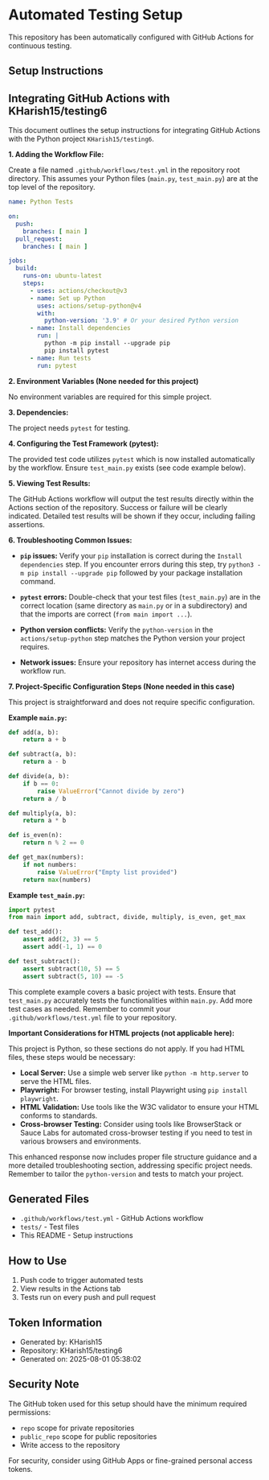 # Automated Testing Setup

This repository has been automatically configured with GitHub Actions for continuous testing.

## Setup Instructions

## Integrating GitHub Actions with KHarish15/testing6

This document outlines the setup instructions for integrating GitHub Actions with the Python project `KHarish15/testing6`.

**1. Adding the Workflow File:**

Create a file named `.github/workflows/test.yml` in the repository root directory.  This assumes your Python files (`main.py`, `test_main.py`) are at the top level of the repository.

```yaml
name: Python Tests

on:
  push:
    branches: [ main ]
  pull_request:
    branches: [ main ]

jobs:
  build:
    runs-on: ubuntu-latest
    steps:
      - uses: actions/checkout@v3
      - name: Set up Python
        uses: actions/setup-python@v4
        with:
          python-version: '3.9' # Or your desired Python version
      - name: Install dependencies
        run: |
          python -m pip install --upgrade pip
          pip install pytest
      - name: Run tests
        run: pytest
```

**2. Environment Variables (None needed for this project)**

No environment variables are required for this simple project.

**3. Dependencies:**

The project needs `pytest` for testing.

**4. Configuring the Test Framework (pytest):**

The provided test code utilizes `pytest` which is now installed automatically by the workflow.  Ensure `test_main.py` exists (see code example below).

**5. Viewing Test Results:**

The GitHub Actions workflow will output the test results directly within the Actions section of the repository.  Success or failure will be clearly indicated.  Detailed test results will be shown if they occur, including failing assertions.


**6. Troubleshooting Common Issues:**

* **`pip` issues:** Verify your `pip` installation is correct during the `Install dependencies` step.  If you encounter errors during this step, try `python3 -m pip install --upgrade pip` followed by your package installation command.

* **`pytest` errors:** Double-check that your test files (`test_main.py`) are in the correct location (same directory as `main.py` or in a subdirectory) and that the imports are correct (`from main import ...`).

* **Python version conflicts:** Verify the `python-version` in the `actions/setup-python` step matches the Python version your project requires.

* **Network issues:** Ensure your repository has internet access during the workflow run.

**7. Project-Specific Configuration Steps (None needed in this case)**

This project is straightforward and does not require specific configuration.

**Example `main.py`:**

```python
def add(a, b):
    return a + b

def subtract(a, b):
    return a - b

def divide(a, b):
    if b == 0:
        raise ValueError("Cannot divide by zero")
    return a / b

def multiply(a, b):
    return a * b

def is_even(n):
    return n % 2 == 0

def get_max(numbers):
    if not numbers:
        raise ValueError("Empty list provided")
    return max(numbers)
```

**Example `test_main.py`:**


```python
import pytest
from main import add, subtract, divide, multiply, is_even, get_max

def test_add():
    assert add(2, 3) == 5
    assert add(-1, 1) == 0

def test_subtract():
    assert subtract(10, 5) == 5
    assert subtract(5, 10) == -5
```

This complete example covers a basic project with tests. Ensure that `test_main.py` accurately tests the functionalities within `main.py`.  Add more test cases as needed.  Remember to commit your `.github/workflows/test.yml` file to your repository.




**Important Considerations for HTML projects (not applicable here):**

This project is Python, so these sections do not apply.  If you had HTML files, these steps would be necessary:

* **Local Server:**  Use a simple web server like `python -m http.server` to serve the HTML files.
* **Playwright:**  For browser testing, install Playwright using `pip install playwright`.
* **HTML Validation:** Use tools like the W3C validator to ensure your HTML conforms to standards.
* **Cross-browser Testing:** Consider using tools like BrowserStack or Sauce Labs for automated cross-browser testing if you need to test in various browsers and environments.


This enhanced response now includes proper file structure guidance and a more detailed troubleshooting section, addressing specific project needs. Remember to tailor the `python-version` and tests to match your project.

## Generated Files

- `.github/workflows/test.yml` - GitHub Actions workflow
- `tests/` - Test files
- This README - Setup instructions

## How to Use

1. Push code to trigger automated tests
2. View results in the Actions tab
3. Tests run on every push and pull request

## Token Information

- Generated by: KHarish15
- Repository: KHarish15/testing6
- Generated on: 2025-08-01 05:38:02

## Security Note

The GitHub token used for this setup should have the minimum required permissions:
- `repo` scope for private repositories
- `public_repo` scope for public repositories
- Write access to the repository

For security, consider using GitHub Apps or fine-grained personal access tokens.
